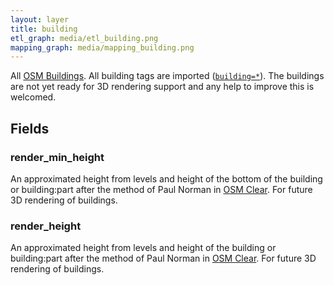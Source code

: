 ```yaml
---
layout: layer
title: building
etl_graph: media/etl_building.png
mapping_graph: media/mapping_building.png
---
```

All [OSM Buildings](http://wiki.openstreetmap.org/wiki/Buildings). All building tags are imported ([`building=*`](http://wiki.openstreetmap.org/wiki/Key:building)). The buildings are not yet ready for 3D rendering support and any help to improve
this is welcomed.
## Fields

### render_min_height

An approximated height from levels and height of the bottom of the building or building:part after the method of Paul Norman in [OSM Clear](https://github.com/ClearTables/osm-clear). For future 3D rendering of buildings.

### render_height

An approximated height from levels and height of the building or building:part after the method of Paul Norman in [OSM Clear](https://github.com/ClearTables/osm-clear). For future 3D rendering of buildings.




